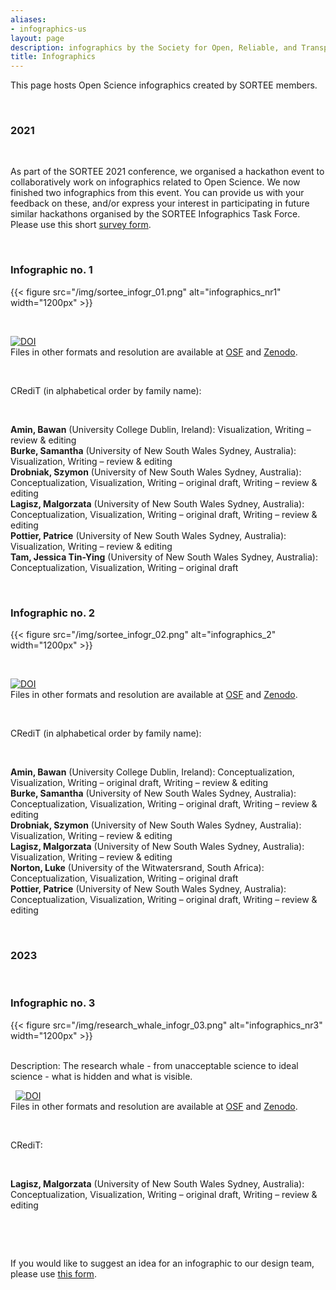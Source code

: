 ```yaml
---
aliases:
- infographics-us
layout: page
description: infographics by the Society for Open, Reliable, and Transparent Ecology and Evolutionary biology (SORTEE)
title: Infographics
---
```


This page hosts Open Science infographics created by SORTEE members.   

&nbsp;  

### 2021   

&nbsp;  

As part of the SORTEE 2021 conference, we organised a hackathon event to collaboratively work on infographics related to Open Science. We now finished two infographics from this event. You can provide us with your feedback on these, and/or express your interest in participating in future similar hackathons organised by the SORTEE Infographics Task Force. Please use this short [survey form](https://forms.gle/QXqnNAxhzMjMJBa68).   

&nbsp;  

### Infographic no. 1  

{{< figure src="/img/sortee_infogr_01.png" alt="infographics_nr1" width="1200px" >}}

&nbsp;  

[![DOI](https://zenodo.org/badge/DOI/10.5281/zenodo.5602106.svg)](https://doi.org/10.5281/zenodo.5602106)   
Files in other formats and resolution are available at [OSF](https://osf.io/w6xn9/files/osfstorage) and [Zenodo](https://zenodo.org/record/5602106#.YXiKtMZxWOw).    

&nbsp;  

CRediT (in alphabetical order by family name):   

&nbsp;  

**Amin, Bawan** (University College Dublin, Ireland): Visualization, Writing – review & editing   
**Burke, Samantha** (University of New South Wales Sydney, Australia): Visualization, Writing – review & editing  
**Drobniak, Szymon** (University of New South Wales Sydney, Australia): Conceptualization, Visualization, Writing – original draft, Writing – review & editing  
**Lagisz, Malgorzata** (University of New South Wales Sydney, Australia): Conceptualization, Visualization, Writing – original draft, Writing – review & editing  
**Pottier, Patrice** (University of New South Wales Sydney, Australia): Visualization, Writing – review & editing   
**Tam, Jessica Tin-Ying** (University of New South Wales Sydney, Australia): Conceptualization, Visualization, Writing – original draft   

&nbsp;   

### Infographic no. 2  

{{< figure src="/img/sortee_infogr_02.png" alt="infographics_2" width="1200px" >}}

&nbsp;  

[![DOI](https://zenodo.org/badge/DOI/10.5281/zenodo.5602116.svg)](https://doi.org/10.5281/zenodo.5602116)   
Files in other formats and resolution are available at  [OSF](https://osf.io/w6xn9/files/osfstorage) and [Zenodo](https://zenodo.org/record/5602116#.YXiNLsZxWOw).    

&nbsp;   

CRediT (in alphabetical order by family name):   

&nbsp;   

**Amin, Bawan** (University College Dublin, Ireland): Conceptualization, Visualization, Writing – original draft, Writing – review & editing   
**Burke, Samantha** (University of New South Wales Sydney, Australia): Conceptualization, Visualization, Writing – original draft, Writing – review & editing   
**Drobniak, Szymon** (University of New South Wales Sydney, Australia): Visualization, Writing – review & editing  
**Lagisz, Malgorzata** (University of New South Wales Sydney, Australia): Visualization, Writing – review & editing   
**Norton, Luke** (University of the Witwatersrand, South Africa): Conceptualization, Visualization, Writing – original draft   
**Pottier, Patrice** (University of New South Wales Sydney, Australia): Conceptualization, Visualization, Writing – original draft, Writing – review & editing    

&nbsp;  

### 2023   

&nbsp;  

### Infographic no. 3  

{{< figure src="/img/research_whale_infogr_03.png" alt="infographics_nr3" width="1200px" >}}

&nbsp;  
Description: The research whale - from unacceptable science to ideal science - what is hidden and what is visible.   

&nbsp; 
[![DOI](https://zenodo.org/badge/DOI/10.5281/zenodo.7606737.svg)](https://doi.org/10.5281/zenodo.7606737)   
Files in other formats and resolution are available at [OSF](https://osf.io/p23h7) and [Zenodo](https://zenodo.org/record/7606737#.Y989quxBy84).    

&nbsp;  

CRediT:   

&nbsp;  

**Lagisz, Malgorzata** (University of New South Wales Sydney, Australia): Conceptualization, Visualization, Writing – original draft, Writing – review & editing  

&nbsp;   

&nbsp;   

If you would like to suggest an idea for an infographic to our design team, please use [this form](https://forms.gle/eHxxnZGSgod2n45y8).

&nbsp;   



